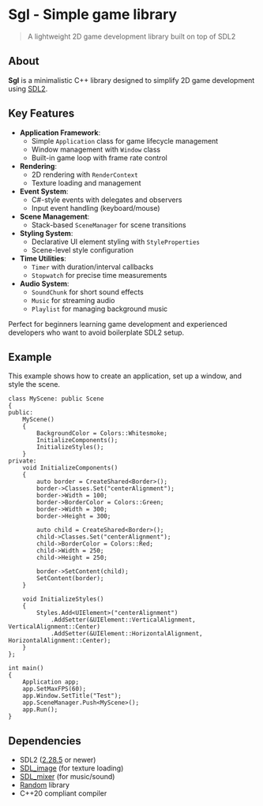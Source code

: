 # Sgl - Simple game library

> A lightweight 2D game development library built on top of SDL2

## About
**Sgl** is a minimalistic C++ library designed to simplify 2D game development using [SDL2](https://www.libsdl.org/).

## Key Features
- **Application Framework**: 
  - Simple `Application` class for game lifecycle management
  - Window management with `Window` class
  - Built-in game loop with frame rate control
- **Rendering**: 
  - 2D rendering with `RenderContext`
  - Texture loading and management
- **Event System**: 
  - C#-style events with delegates and observers
  - Input event handling (keyboard/mouse)
- **Scene Management**: 
  - Stack-based `SceneManager` for scene transitions
- **Styling System**: 
  - Declarative UI element styling with `StyleProperties`
  - Scene-level style configuration
- **Time Utilities**: 
  - `Timer` with duration/interval callbacks
  - `Stopwatch` for precise time measurements
- **Audio System**: 
  - `SoundChunk` for short sound effects
  - `Music` for streaming audio
  - `Playlist` for managing background music

Perfect for beginners learning game development and experienced developers who want to avoid boilerplate SDL2 setup.

## Example
This example shows how to create an application, set up a window, and style the scene.
```
class MyScene: public Scene
{
public:
	MyScene()
	{
		BackgroundColor = Colors::Whitesmoke;
		InitializeComponents();
		InitializeStyles();
	}
private:
	void InitializeComponents()
	{
		auto border = CreateShared<Border>();
		border->Classes.Set("centerAlignment");
		border->Width = 100;
		border->BorderColor = Colors::Green;
		border->Width = 300;
		border->Height = 300;

		auto child = CreateShared<Border>();
		child->Classes.Set("centerAlignment");
		child->BorderColor = Colors::Red;
		child->Width = 250;
		child->Height = 250;

		border->SetContent(child);
		SetContent(border);
	}

	void InitializeStyles()
	{
		Styles.Add<UIElement>("centerAlignment")
			.AddSetter(&UIElement::VerticalAlignment, VerticalAlignment::Center)
			.AddSetter(&UIElement::HorizontalAlignment, HorizontalAlignment::Center);
	}
};

int main()
{	
	Application app;
	app.SetMaxFPS(60);
	app.Window.SetTitle("Test");
	app.SceneManager.Push<MyScene>();
	app.Run();
}
```

## Dependencies
- SDL2 ([2.28.5](https://github.com/libsdl-org/SDL/releases/tag/release-2.28.5) or newer)
- [SDL_image](https://github.com/libsdl-org/SDL_image) (for texture loading)
- [SDL_mixer](https://github.com/libsdl-org/SDL_mixer) (for music/sound)
- [Random](https://github.com/Dyikot/Random) library
- C++20 compliant compiler
